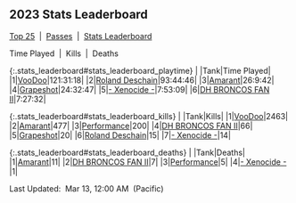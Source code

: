 
## 2023 Stats Leaderboard

<p><a href="https://tankpit-analytics.github.io/t25-2023">Top 25</a>&nbsp;&nbsp;|&nbsp;&nbsp;<a href="https://tankpit-analytics.github.io/t25-2023-passes">Passes</a>&nbsp;&nbsp;|&nbsp;&nbsp;<a href="https://tankpit-analytics.github.io/stats-2023">Stats Leaderboard</a></p>

<p class="stats_leaderboard"><a onclick="searchPlaytime();">Time Played</a>&nbsp;&nbsp;|&nbsp;&nbsp;<a onclick="searchKills();">Kills</a>&nbsp;&nbsp;|&nbsp;&nbsp;<a onclick="searchDeaths();">Deaths</a></p>

{:.stats_leaderboard#stats_leaderboard_playtime}
|<span class="num_col">&nbsp;</span>|<span class="tank_col">Tank</span>|<span class="stat_col">Time Played</span>|
|1|<a target="_blank" href="https://tankpit.com/tank_profile/?tank_id=94489"><span class="red">VooDoo</span><span class="awards-container"><span class="awards-sprite a0-3"></span><span class="awards-sprite a1-3"></span><span class="awards-sprite a3-1"></span><span class="awards-sprite a5-3"></span></span></a>|121:31:18|
|2|<a target="_blank" href="https://tankpit.com/tank_profile/?tank_id=94376"><span class="purple">Roland Deschain</span><span class="awards-container"><span class="awards-sprite a0-3"></span><span class="awards-sprite a5-1"></span><span class="awards-sprite a7-1"></span></span></a>|93:44:46|
|3|<a target="_blank" href="https://tankpit.com/tank_profile/?tank_id=94417"><span class="orange">Amarant</span><span class="awards-container"><span class="awards-sprite a0-3"></span><span class="awards-sprite a1-2"></span></span></a>|26:9:42|
|4|<a target="_blank" href="https://tankpit.com/tank_profile/?tank_id=94842"><span class="purple">Grapeshot</span><span class="awards-container"><span class="awards-sprite a0-3"></span><span class="awards-sprite a5-1"></span><span class="awards-sprite a8-1"></span></span></a>|24:32:47|
|5|<a target="_blank" href="https://tankpit.com/tank_profile/?tank_id=94383"><span class="orange">- Xenocide -</span><span class="awards-container"><span class="awards-sprite a0-3"></span><span class="awards-sprite a5-1"></span></span></a>|7:53:09|
|6|<a target="_blank" href="https://tankpit.com/tank_profile/?tank_id=94446"><span class="red">DH BRONCOS FAN II</span><span class="awards-container"><span class="awards-sprite a0-3"></span></span></a>|7:27:32|


{:.stats_leaderboard#stats_leaderboard_kills}
|<span class="num_col">&nbsp;</span>|<span class="tank_col">Tank</span>|<span class="stat_col">Kills</span>|
|1|<a target="_blank" href="https://tankpit.com/tank_profile/?tank_id=94489"><span class="red">VooDoo</span><span class="awards-container"><span class="awards-sprite a0-3"></span><span class="awards-sprite a1-3"></span><span class="awards-sprite a3-1"></span><span class="awards-sprite a5-3"></span></span></a>|2463|
|2|<a target="_blank" href="https://tankpit.com/tank_profile/?tank_id=94417"><span class="orange">Amarant</span><span class="awards-container"><span class="awards-sprite a0-3"></span><span class="awards-sprite a1-2"></span></span></a>|477|
|3|<a target="_blank" href="https://tankpit.com/tank_profile/?tank_id=94398"><span class="purple">Performance</span><span class="awards-container"><span class="awards-sprite a0-2"></span><span class="awards-sprite a1-2"></span><span class="awards-sprite a5-3"></span></span></a>|200|
|4|<a target="_blank" href="https://tankpit.com/tank_profile/?tank_id=94446"><span class="red">DH BRONCOS FAN II</span><span class="awards-container"><span class="awards-sprite a0-3"></span></span></a>|66|
|5|<a target="_blank" href="https://tankpit.com/tank_profile/?tank_id=94842"><span class="purple">Grapeshot</span><span class="awards-container"><span class="awards-sprite a0-3"></span><span class="awards-sprite a5-1"></span><span class="awards-sprite a8-1"></span></span></a>|20|
|6|<a target="_blank" href="https://tankpit.com/tank_profile/?tank_id=94376"><span class="purple">Roland Deschain</span><span class="awards-container"><span class="awards-sprite a0-3"></span><span class="awards-sprite a5-1"></span><span class="awards-sprite a7-1"></span></span></a>|15|
|7|<a target="_blank" href="https://tankpit.com/tank_profile/?tank_id=94383"><span class="orange">- Xenocide -</span><span class="awards-container"><span class="awards-sprite a0-3"></span><span class="awards-sprite a5-1"></span></span></a>|14|


{:.stats_leaderboard#stats_leaderboard_deaths}
|<span class="num_col">&nbsp;</span>|<span class="tank_col">Tank</span>|<span class="stat_col">Deaths</span>|
|1|<a target="_blank" href="https://tankpit.com/tank_profile/?tank_id=94417"><span class="orange">Amarant</span><span class="awards-container"><span class="awards-sprite a0-3"></span><span class="awards-sprite a1-2"></span></span></a>|11|
|2|<a target="_blank" href="https://tankpit.com/tank_profile/?tank_id=94446"><span class="red">DH BRONCOS FAN II</span><span class="awards-container"><span class="awards-sprite a0-3"></span></span></a>|7|
|3|<a target="_blank" href="https://tankpit.com/tank_profile/?tank_id=94398"><span class="purple">Performance</span><span class="awards-container"><span class="awards-sprite a0-2"></span><span class="awards-sprite a1-2"></span><span class="awards-sprite a5-3"></span></span></a>|5|
|4|<a target="_blank" href="https://tankpit.com/tank_profile/?tank_id=94383"><span class="orange">- Xenocide -</span><span class="awards-container"><span class="awards-sprite a0-3"></span><span class="awards-sprite a5-1"></span></span></a>|1|




<p class="last_updated"><span class="last_updated">Last Updated:&nbsp;&nbsp;Mar 13, 12:00 AM&nbsp;&nbsp;(Pacific)</span></p>


